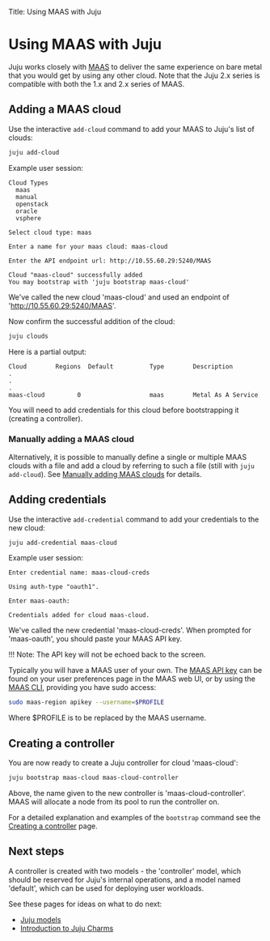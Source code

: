 Title: Using MAAS with Juju

# Using MAAS with Juju

Juju works closely with [MAAS][maas-site] to deliver the same experience
on bare metal that you would get by using any other cloud. Note that the 
Juju 2.x series is compatible with both the 1.x and 2.x series of MAAS.

## Adding a MAAS cloud

Use the interactive `add-cloud` command to add your MAAS to Juju's list of
clouds:

```bash
juju add-cloud
```

Example user session:

```no-highlight
Cloud Types
  maas
  manual
  openstack
  oracle
  vsphere

Select cloud type: maas

Enter a name for your maas cloud: maas-cloud

Enter the API endpoint url: http://10.55.60.29:5240/MAAS

Cloud "maas-cloud" successfully added
You may bootstrap with 'juju bootstrap maas-cloud'
```

We've called the new cloud 'maas-cloud' and used an endpoint of
'http://10.55.60.29:5240/MAAS'.

Now confirm the successful addition of the cloud:

```bash
juju clouds
```

Here is a partial output:

```no-highlight
Cloud        Regions  Default          Type        Description
.
.
.
maas-cloud         0                   maas        Metal As A Service
```

You will need to add credentials for this cloud before bootstrapping it
(creating a controller).

### Manually adding a MAAS cloud

Alternatively, it is possible to manually define a single or multiple MAAS
clouds with a file and add a cloud by referring to such a file (still with
`juju add-cloud`). See [Manually adding MAAS clouds][maas-manual] for details.

## Adding credentials

Use the interactive `add-credential` command to add your credentials to the new
cloud:

```bash
juju add-credential maas-cloud
```

Example user session:

```no-highlight
Enter credential name: maas-cloud-creds

Using auth-type "oauth1".

Enter maas-oauth:

Credentials added for cloud maas-cloud.
```

We've called the new credential 'maas-cloud-creds'. When prompted for
'maas-oauth', you should paste your MAAS API key.

!!! Note:
    The API key will not be echoed back to the screen.

Typically you will have a MAAS user of your own. The [MAAS API key][maas-api]
can be found on your user preferences page in the MAAS web UI, or by using the
[MAAS CLI][maas-cli], providing you have sudo access:

```bash
sudo maas-region apikey --username=$PROFILE
```

Where $PROFILE is to be replaced by the MAAS username.

## Creating a controller

You are now ready to create a Juju controller for cloud 'maas-cloud':

```bash
juju bootstrap maas-cloud maas-cloud-controller
```

Above, the name given to the new controller is 'maas-cloud-controller'. MAAS
will allocate a node from its pool to run the controller on.

For a detailed explanation and examples of the `bootstrap` command see the
[Creating a controller][controllers-creating] page.

## Next steps

A controller is created with two models - the 'controller' model, which
should be reserved for Juju's internal operations, and a model named
'default', which can be used for deploying user workloads.

See these pages for ideas on what to do next:

 - [Juju models][models]
 - [Introduction to Juju Charms][charms]


<!-- LINKS -->

[maas-site]: https://maas.io
[maas-cli]: https://docs.ubuntu.com/maas/en/manage-cli
[maas-api]: https://docs.ubuntu.com/maas/en/manage-account#api-key
[maas-manual]: ./clouds-maas-manual.md
[controllers-creating]: ./controllers-creating.md
[models]: ./models.md
[charms]: ./charms.md
